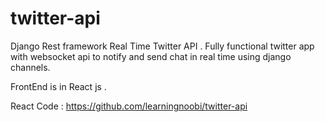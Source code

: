 # twitter-api
Django Rest framework Real Time Twitter API . Fully functional twitter app with websocket api to notify and send chat in real time using django channels.

FrontEnd is in React js . 

React Code : https://github.com/learningnoobi/twitter-api

